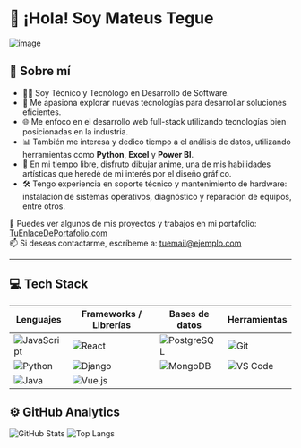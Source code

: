 # 👋 ¡Hola! Soy Mateus Tegue 
![image](https://github.com/user-attachments/assets/0d29c595-9f0f-44b9-b171-7f7f3e6e4fa9)

## 🌱 Sobre mí
- 👨‍💻 Soy Técnico y Tecnólogo en Desarrollo de Software.  
- 🚀 Me apasiona explorar nuevas tecnologías para desarrollar soluciones eficientes.
- 🌐 Me enfoco en el desarrollo web full-stack utilizando tecnologías bien posicionadas en la industria.
- 📊 También me interesa y dedico tiempo a el análisis de datos, utilizando herramientas como **Python**, **Excel** y **Power BI**.
- 🎨 En mi tiempo libre, disfruto dibujar anime, una de mis habilidades artísticas que heredé de mi interés por el diseño gráfico.
- 🛠️ Tengo experiencia en soporte técnico y mantenimiento de hardware: instalación de sistemas operativos, diagnóstico y reparación de equipos, entre otros.

📎 Puedes ver algunos de mis proyectos y trabajos en mi portafolio: [TuEnlaceDePortafolio.com](https://TuEnlaceDePortafolio.com)  
📫 Si deseas contactarme, escríbeme a: [tuemail@ejemplo.com](mailto:tuemail@ejemplo.com)

---

## 💻 Tech Stack

| Lenguajes | Frameworks / Librerías | Bases de datos | Herramientas |
|----------|-------------------------|----------------|--------------|
| ![JavaScript](https://img.shields.io/badge/JavaScript-%23F7DF1E.svg?logo=javascript&logoColor=black) | ![React](https://img.shields.io/badge/React-%2320232a.svg?logo=react&logoColor=%2361DAFB) | ![PostgreSQL](https://img.shields.io/badge/PostgreSQL-316192?logo=postgresql&logoColor=white) | ![Git](https://img.shields.io/badge/Git-F05032?logo=git&logoColor=white) |
| ![Python](https://img.shields.io/badge/Python-3670A0?logo=python&logoColor=ffdd54) | ![Django](https://img.shields.io/badge/Django-092E20?logo=django&logoColor=white) | ![MongoDB](https://img.shields.io/badge/MongoDB-47A248?logo=mongodb&logoColor=white) | ![VS Code](https://img.shields.io/badge/VS%20Code-007ACC?logo=visual-studio-code&logoColor=white) |
| ![Java](https://img.shields.io/badge/Java-ED8B00?logo=java&logoColor=white) | ![Vue.js](https://img.shields.io/badge/Vue.js-35495E?logo=vue.js&logoColor=4FC08D) | | |



## ⚙️ GitHub Analytics

![GitHub Stats](https://github-readme-stats.vercel.app/api?username=MateusTegue&show_icons=true&theme=radical)
![Top Langs](https://github-readme-stats.vercel.app/api/top-langs/?username=MateusTegue&layout=compact&theme=radical)





